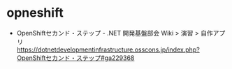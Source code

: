 # opneshift

- OpenShiftセカンド・ステップ - .NET 開発基盤部会 Wiki > 演習 > 自作アプリ  
https://dotnetdevelopmentinfrastructure.osscons.jp/index.php?OpenShiftセカンド・ステップ#ga229368
